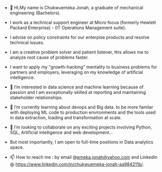 - 👋 Hi,My name is Chukwuemeka Jonah, a graduate of mechanical engineering (Bachelors). 
- I work as a technical support engineer at Micro focus (formerly Hewlett Packard Enterprise) - (IT Operations Management suite). 
- I advise on policy constraints for our enterpise products and resolve technical issues. 
- I am a creative problem solver and patient listener, this allows me to analyze root cause of problems faster. 
- I want to apply my "growth-hacking" mentality to business problems for partners and employers, leveraging on my knowledge of artificial intelligence. 
- 👀 I’m interested in data science and machine learning because of passion and I am exceptionally skilled at reporting and maintaining stakeholder relationships.
- 🌱 I’m currently learning about devops and Big data. to be more familar with deploying ML code to production environments and the tools used in data extraction, loading and transformation at scale.
- 💞️ I’m looking to collaborate on any exciting projects involving Python, SQL, Artificial intelligence and web development...
- But most importantly, I am open to full-time positions in Data analytics space.


- 📫 How to reach me : by email @emeka.jonah@yahoo.com and Linkedin @ https://www.linkedin.com/in/chukwuemeka-jonah-aa984211b/.

<!---
jonahbanks1/jonahbanks1 is a ✨ special ✨ repository because its `README.md` (this file) appears on your GitHub profile.
You can click the Preview link to take a look at your changes.
--->

